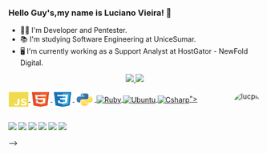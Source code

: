 ### Hello Guy's,my name is Luciano Vieira! 👋
- 👨‍💻  I'm Developer and Pentester.
- 📚  I'm studying Software Engineering at UniceSumar.
- 🖥️  I'm currently working as a Support Analyst at HostGator - NewFold Digital.
   
<div align="center">
  <a href="https://github.com/lucvieirasi">
  <img height="140em" src="https://github-readme-stats.vercel.app/api?username=lucvieirasi&show_icons=true&theme=gradient&include_all_commits=true&count_private=true"/>
  <img height="140em" src="https://github-readme-stats.vercel.app/api/top-langs/?username=lucvieirasi&layout=compact&langs_count=7&theme=gradient"/>
</div>
<div style="display: inline_block"><br>
  <img align="center" alt="Js" height="30" width="40" src="https://raw.githubusercontent.com/devicons/devicon/master/icons/javascript/javascript-plain.svg">
  <img align="center" alt="HTML" height="30" width="40" src="https://raw.githubusercontent.com/devicons/devicon/master/icons/html5/html5-original.svg">
  <img align="center" alt="CSS" height="30" width="40" src="https://raw.githubusercontent.com/devicons/devicon/master/icons/css3/css3-original.svg">
  <img align="center" alt="Python" height="30" width="40" src="https://raw.githubusercontent.com/devicons/devicon/master/icons/python/python-original.svg">
  <img align="center" alt="Ruby" height="30" width="40" src="https://cdn.jsdelivr.net/gh/devicons/devicon/icons/ruby/ruby-original-wordmark.svg">
     <img align="center" alt="Ubuntu" height="30" width="40" src="https://cdn.jsdelivr.net/gh/devicons/devicon/icons/ubuntu/ubuntu-plain-wordmark.svg">
   <img align="center" alt="Csharp" height="30" width="40" src="<img src="https://img.icons8.com/color/48/000000/java-coffee-cup-logo--v2.png"/>">
  <img align="right" alt="lucpic" height="150" style="border-radius:50px;" src="https://media.discordapp.net/attachments/899098040206503938/899098081566552084/IMG_20210121_110813_687.jpg?width=585&height=585">
</div>
  
  ##
 
<div> 
  <a href="https://www.youtube.com/channel/UCLXkXa7SWA4cY5mKcmnDozw" target="_blank"><img src="https://img.shields.io/badge/YouTube-FF0000?style=for-the-badge&logo=youtube&logoColor=white" target="_blank"></a>
  <a href="https://instagram.com/lucianovieirapro" target="_blank"><img src="https://img.shields.io/badge/-Instagram-%23E4405F?style=for-the-badge&logo=instagram&logoColor=white" target="_blank"></a>
 	<a href="https://www.twitch.tv/" target="_blank"><img src="https://img.shields.io/badge/Twitch-9146FF?style=for-the-badge&logo=twitch&logoColor=white" target="_blank"></a>
 <a href="https://discord.gg/pDbY76q8Qf" target="_blank"><img src="https://img.shields.io/badge/Discord-7289DA?style=for-the-badge&logo=discord&logoColor=white" target="_blank"></a> 
  <a href = "mailto:contato@lucianovieirapro.com"><img src="https://img.shields.io/badge/-Gmail-%23333?style=for-the-badge&logo=gmail&logoColor=white" target="_blank"></a>
  <a href="https://www.linkedin.com/in/lucvieirasi/" target="_blank"><img src="https://img.shields.io/badge/-LinkedIn-%230077B5?style=for-the-badge&logo=linkedin&logoColor=white" target="_blank"></a> 
  
</div>



-->
